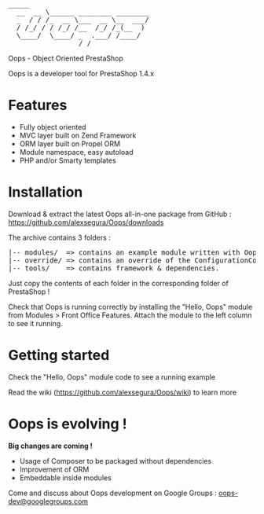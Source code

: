 <pre>_____                         
  __  __ \______ ________ ________
  _  / / /_  __ \___  __ \__  ___/
  / /_/ / / /_/ /__  /_/ /_(__  ) 
  \____/  \____/ _  .___/ /____/  
                 /_/                        
</pre>
         
Oops - Object Oriented PrestaShop

Oops is a developer tool for PrestaShop 1.4.x

# Features

- Fully object oriented
- MVC layer built on Zend Framework
- ORM layer built on Propel ORM
- Module namespace, easy autoload
- PHP and/or Smarty templates

# Installation

Download & extract the latest Oops all-in-one package from GitHub : https://github.com/alexsegura/Oops/downloads

The archive contains 3 folders : 

<pre>
|-- modules/  => contains an example module written with Oops
|-- override/ => contains an override of the ConfigurationCore class, needed by Oops to register its own autoload. 
|-- tools/    => contains framework & dependencies. 
</pre>

Just copy the contents of each folder in the corresponding folder of PrestaShop !

Check that Oops is running correctly by installing the "Hello, Oops" module from Modules > Front Office Features. 
Attach the module to the left column to see it running. 

# Getting started

Check the "Hello, Oops" module code to see a running example

Read the wiki (https://github.com/alexsegura/Oops/wiki) to learn more

# Oops is evolving !

**Big changes are coming !**
  
- Usage of Composer to be packaged without dependencies
- Improvement of ORM
- Embeddable inside modules

Come and discuss about Oops development on Google Groups : oops-dev@googlegroups.com










